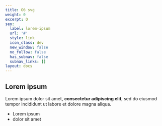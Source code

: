 ```yaml
---
title: Об svg
weight: 0
excerpt: О
seo:
  label: lorem-ipsum
  url: '#'
  style: link
  icon_class: dev
  new_window: false
  no_follow: false
  has_subnav: false
  subnav_links: []
layout: docs
---
```


## Lorem ipsum

Lorem ipsum dolor sit amet, **consectetur adipiscing elit**, sed do eiusmod tempor incididunt ut labore et dolore magna aliqua.

- Lorem ipsum
- dolor sit amet